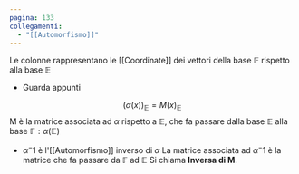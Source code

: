 ```yaml
---
pagina: 133
collegamenti:
  - "[[Automorfismo]]"
---
```

Le colonne rappresentano le [[Coordinate]] dei vettori della base $\mathbb{F}$ rispetto alla base $\mathbb{E}$
- Guarda appunti

$$(\alpha(x))_\mathbb{E} = M(x)_\mathbb{E}$$
M è la matrice associata ad $\alpha$ rispetto a $\mathbb{E}$, che fa passare dalla base $\mathbb{E}$ alla base $\mathbb{F}:\alpha(\mathbb{E})$

- $\alpha^-1$ è l'[[Automorfismo]] inverso di $\alpha$
La matrice associata ad $\alpha^-1$ è la matrice che fa passare da $\mathbb{F}$ ad $\mathbb{E}$
Si chiama **Inversa di M**.